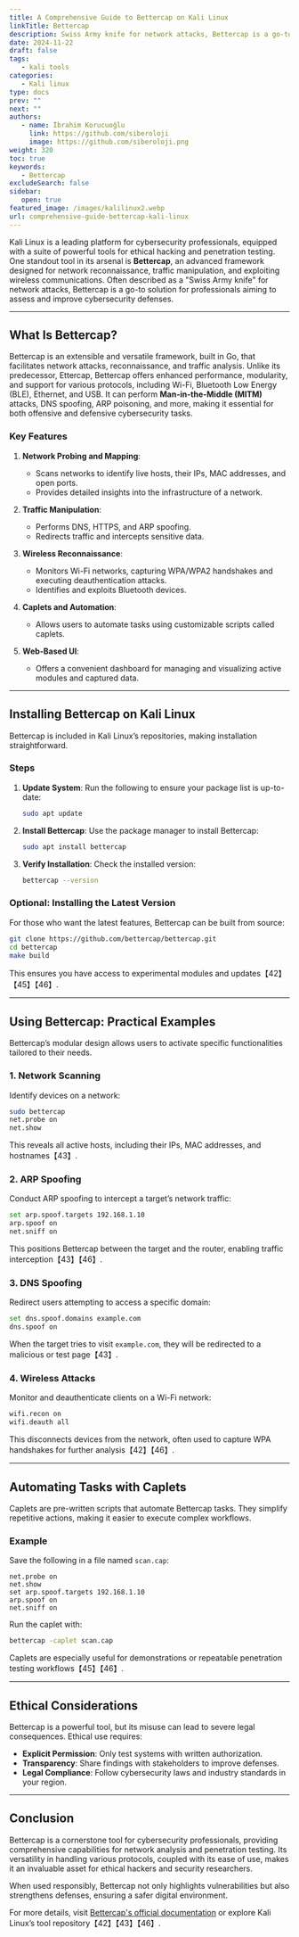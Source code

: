 ```yaml
---
title: A Comprehensive Guide to Bettercap on Kali Linux
linkTitle: Bettercap
description: Swiss Army knife for network attacks, Bettercap is a go-to solution for professionals aiming to assess and improve cybersecurity defenses.
date: 2024-11-22
draft: false
tags:
   - kali tools
categories:
   - Kali linux
type: docs
prev: ""
next: ""
authors:
   - name: İbrahim Korucuoğlu
     link: https://github.com/siberoloji
     image: https://github.com/siberoloji.png
weight: 320
toc: true
keywords:
   - Bettercap
excludeSearch: false
sidebar:
   open: true
featured_image: /images/kalilinux2.webp
url: comprehensive-guide-bettercap-kali-linux
---
```

Kali Linux is a leading platform for cybersecurity professionals, equipped with a suite of powerful tools for ethical hacking and penetration testing. One standout tool in its arsenal is **Bettercap**, an advanced framework designed for network reconnaissance, traffic manipulation, and exploiting wireless communications. Often described as a "Swiss Army knife" for network attacks, Bettercap is a go-to solution for professionals aiming to assess and improve cybersecurity defenses.

---

## What Is Bettercap?

Bettercap is an extensible and versatile framework, built in Go, that facilitates network attacks, reconnaissance, and traffic analysis. Unlike its predecessor, Ettercap, Bettercap offers enhanced performance, modularity, and support for various protocols, including Wi-Fi, Bluetooth Low Energy (BLE), Ethernet, and USB. It can perform **Man-in-the-Middle (MITM)** attacks, DNS spoofing, ARP poisoning, and more, making it essential for both offensive and defensive cybersecurity tasks.

### Key Features

1. **Network Probing and Mapping**:
   - Scans networks to identify live hosts, their IPs, MAC addresses, and open ports.
   - Provides detailed insights into the infrastructure of a network.

2. **Traffic Manipulation**:
   - Performs DNS, HTTPS, and ARP spoofing.
   - Redirects traffic and intercepts sensitive data.

3. **Wireless Reconnaissance**:
   - Monitors Wi-Fi networks, capturing WPA/WPA2 handshakes and executing deauthentication attacks.
   - Identifies and exploits Bluetooth devices.

4. **Caplets and Automation**:
   - Allows users to automate tasks using customizable scripts called caplets.

5. **Web-Based UI**:
   - Offers a convenient dashboard for managing and visualizing active modules and captured data.

---

## Installing Bettercap on Kali Linux

Bettercap is included in Kali Linux’s repositories, making installation straightforward.

### Steps

1. **Update System**:
   Run the following to ensure your package list is up-to-date:

   ```bash
   sudo apt update
   ```

2. **Install Bettercap**:
   Use the package manager to install Bettercap:

   ```bash
   sudo apt install bettercap
   ```

3. **Verify Installation**:
   Check the installed version:

   ```bash
   bettercap --version
   ```

### Optional: Installing the Latest Version

For those who want the latest features, Bettercap can be built from source:

```bash
git clone https://github.com/bettercap/bettercap.git
cd bettercap
make build
```

This ensures you have access to experimental modules and updates【42】【45】【46】.

---

## Using Bettercap: Practical Examples

Bettercap’s modular design allows users to activate specific functionalities tailored to their needs.

### 1. **Network Scanning**

   Identify devices on a network:

   ```bash
   sudo bettercap
   net.probe on
   net.show
   ```

   This reveals all active hosts, including their IPs, MAC addresses, and hostnames【43】.

### 2. **ARP Spoofing**

   Conduct ARP spoofing to intercept a target’s network traffic:

   ```bash
   set arp.spoof.targets 192.168.1.10
   arp.spoof on
   net.sniff on
   ```

   This positions Bettercap between the target and the router, enabling traffic interception【43】【46】.

### 3. **DNS Spoofing**

   Redirect users attempting to access a specific domain:

   ```bash
   set dns.spoof.domains example.com
   dns.spoof on
   ```

   When the target tries to visit `example.com`, they will be redirected to a malicious or test page【43】.

### 4. **Wireless Attacks**

   Monitor and deauthenticate clients on a Wi-Fi network:

   ```bash
   wifi.recon on
   wifi.deauth all
   ```

   This disconnects devices from the network, often used to capture WPA handshakes for further analysis【42】【46】.

---

## Automating Tasks with Caplets

Caplets are pre-written scripts that automate Bettercap tasks. They simplify repetitive actions, making it easier to execute complex workflows.

### Example

Save the following in a file named `scan.cap`:

```text
net.probe on
net.show
set arp.spoof.targets 192.168.1.10
arp.spoof on
net.sniff on
```

Run the caplet with:

```bash
bettercap -caplet scan.cap
```

Caplets are especially useful for demonstrations or repeatable penetration testing workflows【45】【46】.

---

## Ethical Considerations

Bettercap is a powerful tool, but its misuse can lead to severe legal consequences. Ethical use requires:

- **Explicit Permission**: Only test systems with written authorization.
- **Transparency**: Share findings with stakeholders to improve defenses.
- **Legal Compliance**: Follow cybersecurity laws and industry standards in your region.

---

## Conclusion

Bettercap is a cornerstone tool for cybersecurity professionals, providing comprehensive capabilities for network analysis and penetration testing. Its versatility in handling various protocols, coupled with its ease of use, makes it an invaluable asset for ethical hackers and security researchers.

When used responsibly, Bettercap not only highlights vulnerabilities but also strengthens defenses, ensuring a safer digital environment.

For more details, visit [Bettercap's official documentation](https://www.bettercap.org/) or explore Kali Linux’s tool repository【42】【43】【46】.
